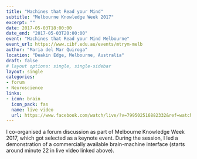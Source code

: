 ```yaml
---
title: "Machines that Read your Mind"
subtitle: "Melbourne Knowledge Week 2017"
excerpt: ""
date: 2017-05-03T18:00:00
date_end: "2017-05-03T20:00:00"
event: "Machines that Read your Mind Melbourne"
event_url: https://www.cibf.edu.au/events/mtrym-melb
author: "Maria del Mar Quiroga"
location: "Deakin Edge, Melbourne, Australia"
draft: false
# layout options: single, single-sidebar
layout: single
categories:
- forum
- Neuroscience
links:
- icon: brain
  icon_pack: fas
  name: live video
  url: https://www.facebook.com/watch/live/?v=799502516882332&ref=watch_permalink
---
```


I co-organised a forum discussion as part of Melbourne Knowledge Week 2017, which got selected as a keynote event. During the session, I led a demonstration of a commercially available brain-machine interface (starts around minute 22 in live video linked above).

